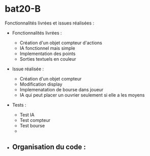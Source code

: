 # bat20-B

Fonctionnalités livrées et issues réalisées : 
- Fonctionnalités livrées :
    - Création d'un objet compteur d'actions
    - IA fonctionnel mais simple
    - Implementation des points
    - Sorties textuels en couleur

- Issue réalisée :
    - Création d'un objet compteur
    - Modification display
    - Implemenatation de bourse dans joueur 
    - IA qui peut placer un ouvrier seulement si elle a les moyens

- Tests :
    - Test IA
    - Test compteur
    - Test bourse
    -

- Organisation du code :
    - 